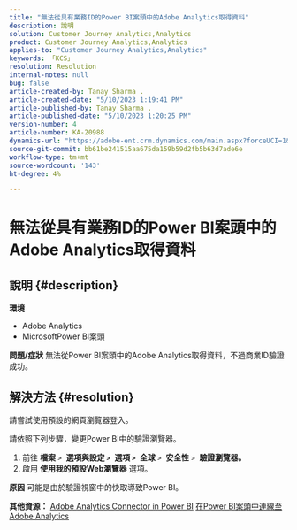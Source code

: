```yaml
---
title: "無法從具有業務ID的Power BI案頭中的Adobe Analytics取得資料"
description: 說明
solution: Customer Journey Analytics,Analytics
product: Customer Journey Analytics,Analytics
applies-to: "Customer Journey Analytics,Analytics"
keywords: 「KCS」
resolution: Resolution
internal-notes: null
bug: false
article-created-by: Tanay Sharma .
article-created-date: "5/10/2023 1:19:41 PM"
article-published-by: Tanay Sharma .
article-published-date: "5/10/2023 1:20:25 PM"
version-number: 4
article-number: KA-20988
dynamics-url: "https://adobe-ent.crm.dynamics.com/main.aspx?forceUCI=1&pagetype=entityrecord&etn=knowledgearticle&id=4196374e-35ef-ed11-8849-6045bd0065b6"
source-git-commit: bb61be241515aa675da159b59d2fb5b63d7ade6e
workflow-type: tm+mt
source-wordcount: '143'
ht-degree: 4%

---
```


# 無法從具有業務ID的Power BI案頭中的Adobe Analytics取得資料

## 說明 {#description}


<b>環境</b>

- Adobe Analytics
- MicrosoftPower BI案頭




<b>問題/症狀</b>
無法從Power BI案頭中的Adobe Analytics取得資料，不過商業ID驗證成功。


## 解決方法 {#resolution}


請嘗試使用預設的網頁瀏覽器登入。

請依照下列步驟，變更Power BI中的驗證瀏覽器。

1. 前往 <b>檔案</b> `>`  <b>選項與設定 `>` </b> <b>選項 `>` </b> <b>全球</b> `>`  <b>安全性</b> `>`  <b>驗證瀏覽器。</b>
2. 啟用 <b>使用我的預設Web瀏覽器</b> 選項。


<b>原因</b>
可能是由於驗證視窗中的快取導致Power BI。

<b>其他資源：</b>
[Adobe Analytics Connector in Power BI](https://experienceleague.adobe.com/docs/analytics-learn/tutorials/integrations/power-bi/adobe-analytics-connector-in-power-bi.html?lang=en)
[在Power BI案頭中連線至Adobe Analytics](https://learn.microsoft.com/en-us/power-bi/connect-data/desktop-connect-adobe-analytics)
